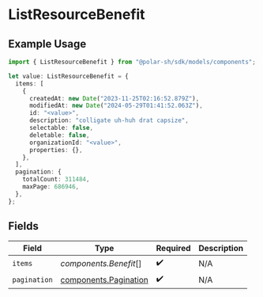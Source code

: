 # ListResourceBenefit

## Example Usage

```typescript
import { ListResourceBenefit } from "@polar-sh/sdk/models/components";

let value: ListResourceBenefit = {
  items: [
    {
      createdAt: new Date("2023-11-25T02:16:52.879Z"),
      modifiedAt: new Date("2024-05-29T01:41:52.063Z"),
      id: "<value>",
      description: "colligate uh-huh drat capsize",
      selectable: false,
      deletable: false,
      organizationId: "<value>",
      properties: {},
    },
  ],
  pagination: {
    totalCount: 311484,
    maxPage: 686946,
  },
};
```

## Fields

| Field                                                          | Type                                                           | Required                                                       | Description                                                    |
| -------------------------------------------------------------- | -------------------------------------------------------------- | -------------------------------------------------------------- | -------------------------------------------------------------- |
| `items`                                                        | *components.Benefit*[]                                         | :heavy_check_mark:                                             | N/A                                                            |
| `pagination`                                                   | [components.Pagination](../../models/components/pagination.md) | :heavy_check_mark:                                             | N/A                                                            |